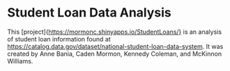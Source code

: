 # Student Loan Data Analysis
This [project]{https://mormonc.shinyapps.io/StudentLoans/} is an analysis of student loan information found at https://catalog.data.gov/dataset/national-student-loan-data-system. It was created by Anne Bania, Caden Mormon, Kennedy Coleman, and McKinnon Williams.